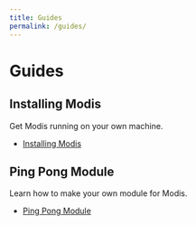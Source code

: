 ```yaml
---
title: Guides
permalink: /guides/
---
```

# Guides

## Installing Modis

Get Modis running on your own machine.

- [Installing Modis](./guides/setup.md)

## Ping Pong Module

Learn how to make your own module for Modis.

- [Ping Pong Module](./guides/ping-pong.md)
